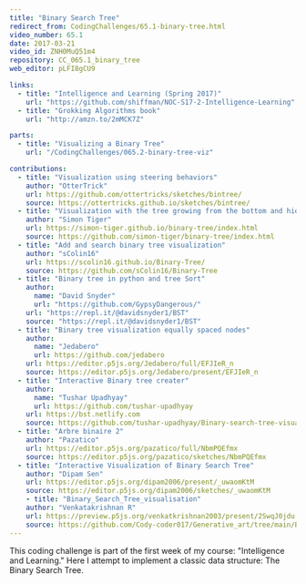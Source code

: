 ```yaml
---
title: "Binary Search Tree"
redirect_from: CodingChallenges/65.1-binary-tree.html
video_number: 65.1
date: 2017-03-21
video_id: ZNH0MuQ51m4
repository: CC_065.1_binary_tree
web_editor: pLFI8gCU9

links:
  - title: "Intelligence and Learning (Spring 2017)"
    url: "https://github.com/shiffman/NOC-S17-2-Intelligence-Learning"
  - title: "Grokking Algorithms book"
    url: "http://amzn.to/2mMCK7Z"

parts:
  - title: "Visualizing a Binary Tree"
    url: "/CodingChallenges/065.2-binary-tree-viz"

contributions:
  - title: "Visualization using steering behaviors"
    author: "OtterTrick"
    url: https://github.com/ottertricks/sketches/bintree/
    source: https://ottertricks.github.io/sketches/bintree/
  - title: "Visualization with the tree growing from the bottom and hiding the numbers"
    author: "Simon Tiger"
    url: https://simon-tiger.github.io/binary-tree/index.html
    source: https://github.com/simon-tiger/binary-tree/index.html
  - title: "Add and search binary tree visualization"
    author: "sColin16"
    url: https://scolin16.github.io/Binary-Tree/
    source: https://github.com/sColin16/Binary-Tree
  - title: "Binary tree in python and tree Sort"
    author:
      name: "David Snyder"
      url: "https://github.com/GypsyDangerous/"
    url: "https://repl.it/@davidsnyder1/BST"
    source: "https://repl.it/@davidsnyder1/BST"
  - title: "Binary tree visualization equally spaced nodes"
    author:
      name: "Jedabero"
      url: https://github.com/jedabero
    url: https://editor.p5js.org/Jedabero/full/EFJIeR_n
    source: https://editor.p5js.org/Jedabero/present/EFJIeR_n
  - title: "Interactive Binary tree creater"
    author:
      name: "Tushar Upadhyay"
      url: https://github.com/tushar-upadhyay
    url: https://bst.netlify.com
    source: https://github.com/tushar-upadhyay/Binary-search-tree-visualization
  - title: "Arbre binaire 2"
    author: "Pazatico"
    url: https://editor.p5js.org/pazatico/full/NbmPQEfmx
    source: https://editor.p5js.org/pazatico/sketches/NbmPQEfmx
  - title: "Interactive Visualization of Binary Search Tree"
    author: "Dipam Sen"
    url: https://editor.p5js.org/dipam2006/present/_uwaomKtM
    source: https://editor.p5js.org/dipam2006/sketches/_uwaomKtM
    - title: "Binary_Search_Tree_visualisation"
    author: "Venkatakrishnan R"
    url: https://preview.p5js.org/venkatkrishnan2003/present/2SwqJ0jdu
    source: https://github.com/Cody-coder017/Generative_art/tree/main/BINARY_TREES_
---
```

This coding challenge is part of the first week of my course: "Intelligence and Learning." Here I attempt to implement a classic data structure: The Binary Search Tree.
